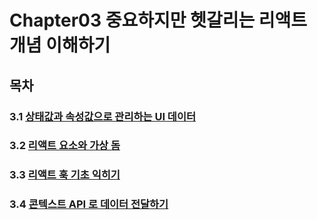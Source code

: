 # Chapter03 중요하지만 헷갈리는 리액트 개념 이해하기

## 목차
### 3.1 [상태값과 속성값으로 관리하는 UI 데이터](https://github.com/kwhong95/React-Programming/tree/master/Chapter3/1.UIData:State%26Props)
### 3.2 [리액트 요소와 가상 돔](https://github.com/kwhong95/React-Programming/tree/master/Chapter3/2.ReactElement%26VirtualDom)
### 3.3 [리액트 훅 기초 익히기](https://github.com/kwhong95/React-Programming/tree/master/Chapter3/3.%20LearnReactHookFoundation)
### 3.4 [콘텍스트 API 로 데이터 전달하기]()